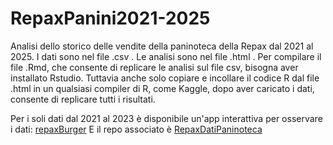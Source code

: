 # RepaxPanini2021-2025

Analisi dello storico delle vendite della paninoteca della Repax dal 2021 al 2025.
I dati sono nel file .csv . Le analisi sono nel file .html .
Per compilare il file .Rmd, che consente di replicare le analisi sul file csv, bisogna aver installato Rstudio.
Tuttavia anche solo copiare e incollare il codice R dal file .html in un qualsiasi compiler di R, come Kaggle, dopo aver caricato i dati, consente di replicare tutti i risultati.

Per i soli dati dal 2021 al 2023 è disponibile un'app interattiva per osservare i dati: [repaxBurger](https://fede-rausa.github.io/shinyRepax/)
E il repo associato è 
[RepaxDatiPaninoteca](https://github.com/Fede-Rausa/RepaxDatiPaninoteca/tree/main)






